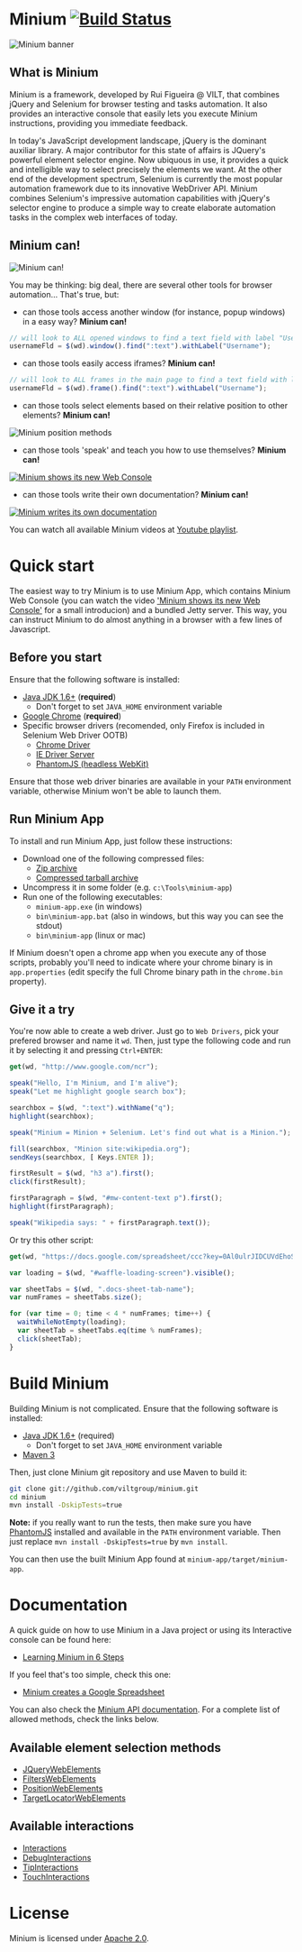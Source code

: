 # Minium [![Build Status](https://travis-ci.org/viltgroup/minium.png)](https://travis-ci.org/viltgroup/minium)

![Minium banner](http://viltgroup.github.io/minium/images/banner_minium.png)

## What is Minium 

Minium is a framework, developed by Rui Figueira @ VILT, that combines jQuery and Selenium for browser testing 
and tasks automation. It also provides an interactive console that easily lets you execute Minium instructions, 
providing you immediate feedback.

In today's JavaScript development landscape, jQuery is the dominant auxiliar library. A major contributor for this
state of affairs is JQuery's powerful element selector engine. Now ubiquous in use, it provides a quick and 
intelligible way to select precisely the elements we want. At the other end of the development spectrum, Selenium 
is currently the most popular automation framework due to its innovative WebDriver API. Minium combines Selenium's 
impressive automation capabilities with jQuery's selector engine to produce a simple way to create elaborate 
automation tasks in the complex web interfaces of today.

## Minium can!

![Minium can!](http://viltgroup.github.io/minium/images/minium_can.png)

You may be thinking: big deal, there are several other tools for browser automation... That's true, but: 

* can those tools access another window (for instance, popup windows) in a easy way? **Minium can!**

```javascript
// will look to ALL opened windows to find a text field with label "Username", and fill it with a value
usernameFld = $(wd).window().find(":text").withLabel("Username");
```

* can those tools easily access iframes? **Minium can!**

```javascript
// will look to ALL frames in the main page to find a text field with label "Username"
usernameFld = $(wd).frame().find(":text").withLabel("Username");
```
* can those tools select elements based on their relative position to other elements? **Minium can!**

![Minium position methods](http://viltgroup.github.io/minium/images/position_selectors.png)

* can those tools 'speak' and teach you how to use themselves? **Minium can!**

[![Minium shows its new Web Console](http://halgatewood.com/youtube/i/QlPLNEJD5rc.jpg)](http://www.youtube.com/watch?v=QlPLNEJD5rc)

* can those tools write their own documentation? **Minium can!**

[![Minium writes its own documentation](http://halgatewood.com/youtube/i/wgAatRpNv_c.jpg)](http://www.youtube.com/watch?v=wgAatRpNv_c)

You can watch all available Minium videos at 
[Youtube playlist](http://www.youtube.com/playlist?list=PLtYR_mxVztvMZuYfgjRe5OAl2WL_mb2N_).

# Quick start

The easiest way to try Minium is to use Minium App, which contains Minium Web Console (you can watch the video ['Minium shows its new Web Console'](http://www.youtube.com/watch?v=QlPLNEJD5rc) for a small introducion) and a bundled Jetty server.
This way, you can instruct Minium to do almost anything in a browser with a few lines of Javascript.

## Before you start

Ensure that the following software is installed:

* [Java JDK 1.6+](http://www.oracle.com/technetwork/java/javase/downloads/index.html) (**required**)
  * Don't forget to set `JAVA_HOME` environment variable 
* [Google Chrome](https://www.google.com/intl/en/chrome/browser/) (**required**)
* Specific browser drivers (recomended, only Firefox is included in Selenium Web Driver OOTB)
  * [Chrome Driver](http://chromedriver.storage.googleapis.com/index.html)
  * [IE Driver Server](https://code.google.com/p/selenium/downloads/list)
  * [PhantomJS (headless WebKit)](http://phantomjs.org/download.html)

Ensure that those web driver binaries are available in your `PATH` environment variable, otherwise Minium won't be able to launch them.
  
## Run Minium App

To install and run Minium App, just follow these instructions:

* Download one of the following compressed files:
  * [Zip archive](https://oss.sonatype.org/content/repositories/releases/com/vilt-group/minium/minium-app/0.9.1/minium-app-0.9.1-bin.zip)
  * [Compressed tarball archive](https://oss.sonatype.org/content/repositories/releases/com/vilt-group/minium/minium-app/0.9.1/minium-app-0.9.1-bin.tar.gz)
* Uncompress it in some folder (e.g. `c:\Tools\minium-app`)
* Run one of the following executables:
  * `minium-app.exe` (in windows)
  * `bin\minium-app.bat` (also in windows, but this way you can see the stdout)
  * `bin\minium-app` (linux or mac)

If Minium doesn't open a chrome app when you execute any of those scripts, probably you'll need to indicate where your chrome binary is in `app.properties` (edit specify the full Chrome binary path in the `chrome.bin` property).

## Give it a try

You're now able to create a web driver. Just go to `Web Drivers`, pick your prefered browser and name it `wd`. Then, just type the following code and run it by selecting it and pressing `Ctrl+ENTER`:

```javascript
get(wd, "http://www.google.com/ncr");

speak("Hello, I'm Minium, and I'm alive");
speak("Let me highlight google search box");

searchbox = $(wd, ":text").withName("q");
highlight(searchbox);

speak("Minium = Minion + Selenium. Let's find out what is a Minion.");

fill(searchbox, "Minion site:wikipedia.org");
sendKeys(searchbox, [ Keys.ENTER ]);

firstResult = $(wd, "h3 a").first();
click(firstResult);

firstParagraph = $(wd, "#mw-content-text p").first();
highlight(firstParagraph);

speak("Wikipedia says: " + firstParagraph.text());
```

Or try this other script:

```javascript
get(wd, "https://docs.google.com/spreadsheet/ccc?key=0Al0ulrJIDCUVdEhoSDlRbVZYWUt5ZVJCb1pVb0h1UFE");

var loading = $(wd, "#waffle-loading-screen").visible();

var sheetTabs = $(wd, ".docs-sheet-tab-name");
var numFrames = sheetTabs.size();

for (var time = 0; time < 4 * numFrames; time++) {
  waitWhileNotEmpty(loading);
  var sheetTab = sheetTabs.eq(time % numFrames);
  click(sheetTab);
}

```

# Build Minium

Building Minium is not complicated. Ensure that the following software is installed:

* [Java JDK 1.6+](http://www.oracle.com/technetwork/java/javase/downloads/index.html) (required)
  * Don't forget to set `JAVA_HOME` environment variable 
* [Maven 3](http://maven.apache.org/download.cgi)

Then, just clone Minium git repository and use Maven to build it:

```bash
git clone git://github.com/viltgroup/minium.git
cd minium
mvn install -DskipTests=true
```

**Note:** if you really want to run the tests, then make sure you have [PhantomJS](http://phantomjs.org/download.html) installed and available in the `PATH` environment variable. Then just replace `mvn install -DskipTests=true` by `mvn install`.

You can then use the built Minium App found at `minium-app/target/minium-app`.

# Documentation

A quick guide on how to use Minium in a Java project or using its Interactive console can be found here:

* [Learning Minium in 6 Steps](https://github.com/viltgroup/minium/wiki/Learning-Minium-in-6-Steps)

If you feel that's too simple, check this one:

* [Minium creates a Google Spreadsheet](https://github.com/viltgroup/minium/wiki/Minium-creates-a-Google-Spreadsheet)

You can also check the [Minium API documentation](http://viltgroup.github.io/minium/apidocs/). For a complete list of allowed methods, check the links below.

## Available element selection methods

* [JQueryWebElements](http://viltgroup.github.io/minium/apidocs/com/vilt/minium/JQueryWebElements.html)
* [FiltersWebElements](http://viltgroup.github.io/minium/apidocs/com/vilt/minium/FiltersWebElements.html)
* [PositionWebElements](http://viltgroup.github.io/minium/apidocs/com/vilt/minium/PositionWebElements.html)
* [TargetLocatorWebElements](http://viltgroup.github.io/minium/apidocs/com/vilt/minium/TargetLocatorWebElements.html)

## Available interactions

* [Interactions](http://viltgroup.github.io/minium/apidocs/com/vilt/minium/actions/Interactions.html)
* [DebugInteractions](http://viltgroup.github.io/minium/apidocs/com/vilt/minium/actions/DebugInteractions.html)
* [TipInteractions](http://viltgroup.github.io/minium/apidocs/com/vilt/minium/actions/TipInteractions.html)
* [TouchInteractions](http://viltgroup.github.io/minium/apidocs/com/vilt/minium/actions/touch/TouchInteractions.html)

# License

Minium is licensed under [Apache 2.0](http://www.apache.org/licenses/LICENSE-2.0.html).

